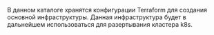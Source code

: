 В данном каталоге хранятся конфигурации Terraform для создания основной инфраструктуры.
Данная инфраструктура будет в дальнейшем использоваться для разертывания кластера k8s.